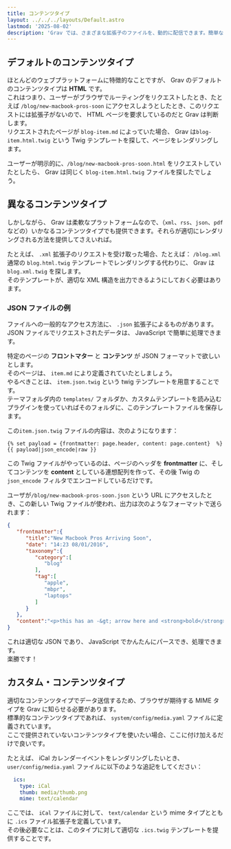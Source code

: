 ```yaml
---
title: コンテンツタイプ
layout: ../../../layouts/Default.astro
lastmod: '2025-08-02'
description: 'Grav では、さまざまな拡張子のファイルを、動的に配信できます。簡単なカスタム方法から、config 設定する上級者向けの方法まで解説します。'
---
```


<h2 id="default-content-type">デフォルトのコンテンツタイプ</h2>

ほとんどのウェブプラットフォームに特徴的なことですが、 Grav のデフォルトのコンテンツタイプは **HTML** です。  
これはつまり、ユーザーがブラウザでルーティングをリクエストしたとき、たとえば `/blog/new-macbook-pros-soon` にアクセスしようとしたとき、このリクエストには拡張子がないので、 HTML ページを要求しているのだと Grav は判断します。  
リクエストされたページが `blog-item.md` によっていた場合、 Grav は`blog-item.html.twig` という Twig テンプレートを探して、ページをレンダリングします。

ユーザーが明示的に、`/blog/new-macbook-pros-soon.html` をリクエストしていたとしたら、 Grav は同じく `blog-item.html.twig` ファイルを探したでしょう。

<h2 id="other-content-types">異なるコンテンツタイプ</h2>

しかしながら、 Grav は柔軟なプラットフォームなので、（`xml`、`rss`、`json`、`pdf`などの）いかなるコンテンツタイプでも提供できます。それらが適切にレンダリングされる方法を提供してさえいれば。

たとえば、 `.xml` 拡張子のリクエストを受け取った場合、たとえば： `/blog.xml` 通常の `blog.html.twig` テンプレートでレンダリングする代わりに、 Grav は `blog.xml.twig` を探します。  
そのテンプレートが、適切な XML 構造を出力できるようにしておく必要はあります。

<h3 id="example-with-json-files">JSON ファイルの例</h3>

ファイルへの一般的なアクセス方法に、 `.json` 拡張子によるものがあります。  
JSON ファイルでリクエストされたデータは、 JavaScript で簡単に処理できます。

特定のページの **フロントマター** と **コンテンツ** が JSON フォーマットで欲しいとします。  
そのページは、 `item.md` により定義されていたとしましょう。  
やるべきことは、 `item.json.twig` という twig テンプレートを用意することです。  
テーマフォルダ内の `templates/` フォルダか、カスタムテンプレートを読み込むプラグインを使っていればそのフォルダに、このテンプレートファイルを保存します。

この`item.json.twig` ファイルの内容は、次のようになります：

```twig
{% set payload = {frontmatter: page.header, content: page.content}  %}
{{ payload|json_encode|raw }}
```

この Twig ファイルがやっているのは、ページのヘッダを **frontmatter** に、そしてコンテンツを **content** としている連想配列を作って、その後 Twig の `json_encode` フィルタでエンコードしているだけです。

ユーザが`/blog/new-macbook-pros-soon.json` という URL にアクセスしたとき、この新しい Twig ファイルが使われ、出力は次のようなフォーマットで送られます：

```json
{
   "frontmatter":{
      "title":"New Macbook Pros Arriving Soon",
      "date": "14:23 08/01/2016",
      "taxonomy":{
         "category":[
            "blog"
         ],
         "tag":[
            "apple",
            "mbpr",
            "laptops"
         ]
      }
   },
   "content":"<p>this has an -&gt; arrow here and <strong>bold</strong> here</p>\n<blockquote>\n<p>Lorem ipsum dolor sit amet, consectetur adipiscing elit. Donec ultricies tristique nulla et mattis. Phasellus id massa eget nisl congue blandit sit amet id ligula. Praesent et nulla eu augue tempus sagittis. Mauris faucibus nibh et nibh cursus in vestibulum sapien egestas. Curabitur ut lectus tortor. Sed ipsum eros, egestas ut eleifend non, elementum vitae eros.\n-- <cite> Ronald Wade</cite></p>\n</blockquote>\n<p>Mauris felis diam, pellentesque vel lacinia ac, dictum a nunc. Mauris mattis nunc sed mi sagittis et facilisis tortor volutpat. Etiam tincidunt urna mattis erat placerat placerat ac eu tellus.</p>\n<p>This is a new paragraph</p>\n<p>Lorem ipsum dolor sit amet, consectetur adipiscing elit. Donec ultricies tristique nulla et mattis.</p>"
}
```

これは適切な JSON であり、 JavaScript でかんたんにパースでき、処理できます。  
楽勝です！

<h2 id="custom-content-types">カスタム・コンテンツタイプ</h2>

適切なコンテンツタイプでデータ送信するため、ブラウザが期待する MIME タイプを Grav に知らせる必要があります。  
標準的なコンテンツタイプであれば、 `system/config/media.yaml` ファイルに定義されています。  
ここで提供されていないコンテンツタイプを使いたい場合、ここに付け加えるだけで良いです。

たとえば、 iCal カレンダーイベントをレンダリングしたいとき、`user/config/media.yaml` ファイルに以下のような追記をしてください：

```yaml
  ics:
    type: iCal
    thumb: media/thumb.png
    mime: text/calendar
```

ここでは、 `iCal` ファイルに対して、 `text/calendar` という mime タイプとともに `.ics` ファイル拡張子を定義しています。  
その後必要なことは、このタイプに対して適切な `.ics.twig` テンプレートを提供することです。

